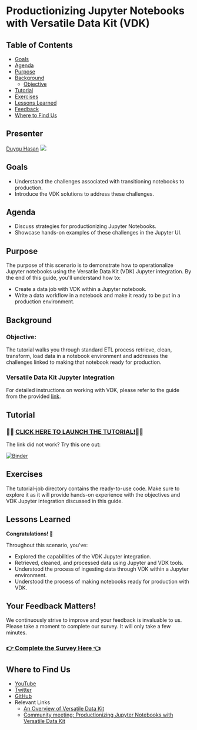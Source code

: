 # Productionizing Jupyter Notebooks with Versatile Data Kit (VDK)

## Table of Contents
- [Goals](#Goals)
- [Agenda](#Agenda)
- [Purpose](#Purpose)
- [Background](#Background)
  * [Objective](#Objective)
- [Tutorial](#Tutorial)
- [Exercises](#Exercises)
- [Lessons Learned](#Lessons-Learned)
- [Feedback](#Feedback)
- [Where to Find Us](#Where-to-Find-Us)

## Presenter
[Duygu Hasan](https://github.com/duyguHsnHsn) <a href='https://www.linkedin.com/in/duygu-hasan/'><img src="https://img.shields.io/badge/LinkedIn-0077B5"></a>

## Goals
- Understand the challenges associated with transitioning notebooks to production.
- Introduce the VDK solutions to address these challenges.

## Agenda
- Discuss strategies for productionizing Jupyter Notebooks.
- Showcase hands-on examples of these challenges in the Jupyter UI.

## Purpose
The purpose of this scenario is to demonstrate how to operationalize Jupyter notebooks using the Versatile Data Kit (VDK) Jupyter integration. By the end of this guide, you'll understand how to:
* Create a data job with VDK within a Jupyter notebook.
* Write a data workflow in a notebook and make it ready to be put in a production environment.

## Background
### Objective:
The tutorial walks you through standard ETL process retrieve,
clean, transform, load data in a notebook environment and addresses
the challenges linked to making that notebook ready for production.


### Versatile Data Kit Jupyter Integration
For detailed instructions on working with VDK, please refer to the guide from the provided [link](../../projects/vdk-plugins/vdk-jupyter/getting-started.ipynb).

## Tutorial
### **🌟🚀 [CLICK HERE TO LAUNCH THE TUTORIAL!](https://mybinder.org/v2/gh/versatile-data-kit-demo/productionizing-jupyter-notebooks/HEAD?labpath=tutorial-job%2F10_notebook.ipynb)🚀🌟**

The link did not work?
Try this one out:

[![Binder](https://mybinder.org/badge_logo.svg)](https://notebooks.gesis.org/binder/v2/gh/versatile-data-kit-demo/productionizing-jupyter-notebooks/HEAD?labpath=tutorial-job%2F10_notebook.ipynb)


## Exercises
The tutorial-job directory contains the ready-to-use code. Make sure to explore it as it will provide hands-on experience with the objectives and VDK Jupyter integration discussed in this guide.

## Lessons Learned
**Congratulations! 🎉**

Throughout this scenario, you've:
* Explored the capabilities of the VDK Jupyter integration.
* Retrieved, cleaned, and processed data using Jupyter and VDK tools.
* Understood the process of ingesting data through VDK within a Jupyter environment.
* Understood the process of making notebooks ready for production with VDK.

## Your Feedback Matters!

We continuously strive to improve and your feedback is invaluable to us. Please take a moment to complete our survey. It will only take a few minutes.
### [**👉 Complete the Survey Here 👈**](https://forms.office.com/Pages/ResponsePage.aspx?id=yjiRs-48Skuk1s2D2d1i8AGV0VaygrpPnt7Tz5bBbeBUNFA5NkU3QzlNWEQyUFJCTTQwRUszWk9GUS4u)


## Where to Find Us
- [YouTube](https://www.youtube.com/channel/UCasf2Q7X8nF7S4VEmcTHJ0Q/about)
- [Twitter](https://twitter.com/vdkproject)
- [GitHub](https://github.com/vmware/versatile-data-kit)
- Relevant Links
  - [An Overview of Versatile Data Kit](https://towardsdatascience.com/an-overview-of-versatile-data-kit-a812cfb26de7)
  - [Community meeting: Productionizing Jupyter Notebooks with Versatile Data Kit](https://www.youtube.com/watch?v=U6M6UzsoiqY)
